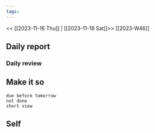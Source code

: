 ```yaml
---
tags:
---
```

<< [[2023-11-16 Thu]] | [[2023-11-18 Sat]]>>
[[2023-W46]]

## Daily report

### Daily review
## Make it so
```tasks
due before tomorrow
not done
short view
```

## Self

